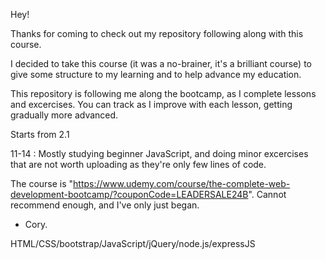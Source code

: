 Hey!

Thanks for coming to check out my repository following along with this course. 

I decided to take this course (it was a no-brainer, it's a brilliant course) to give some structure to my learning and to help advance my education. 

This repository is following me along the bootcamp, as I complete lessons and excercises. You can track as I improve with each lesson, getting gradually more advanced.

 Starts from 2.1

 11-14 : Mostly studying beginner JavaScript, and doing minor excercises that are not worth uploading as they're only few lines of code.

The course is "https://www.udemy.com/course/the-complete-web-development-bootcamp/?couponCode=LEADERSALE24B". Cannot recommend enough, and I've only just began.

- Cory.





HTML/CSS/bootstrap/JavaScript/jQuery/node.js/expressJS
